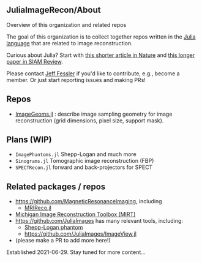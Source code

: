 ## JuliaImageRecon/About
Overview of this organization and related repos

The goal of this organization is to collect together repos written in the
[Julia language](https://julialang.org/)
that are related to image reconstruction.

Curious about Julia?
Start with
[this shorter article in Nature](http://doi.org/10.1038/d41586-019-02310-3)
and
[this longer paper in SIAM Review](http://doi.org/10.1137/141000671).

Please contact
[Jeff Fessler](https://web.eecs.umich.edu/~fessler)
if you'd like to contribute,
e.g., become a member.
Or just start reporting issues and making PRs!

## Repos

* [ImageGeoms.jl](https://github.com/JuliaImageRecon/ImageGeoms.jl) :
  describe image sampling geometry for image reconstruction
  (grid dimensions, pixel size, support mask).

## Plans (WIP)

* `ImagePhantoms.jl` Shepp-Logan and much more
* `Sinograms.jl` Tomographic image reconstruction (FBP)
* `SPECTRecon.jl` forward and back-projectors for SPECT

## Related packages / repos

* https://github.com/MagneticResonanceImaging, including
  * [MRIReco.jl](https://github.com/MagneticResonanceImaging/MRIReco.jl)
* [Michigan Image Reconstruction Toolbox (MIRT)](https://github.com/JeffFessler/MIRT.jl)
* https://github.com/JuliaImages has many relevant tools, including:
  * [Shepp-Logan phantom](https://juliaimages.org/stable/function_reference/#Images.shepp_logan)
  * https://github.com/JuliaImages/ImageView.jl
* (please make a PR to add more here!)

Established 2021-06-29.  Stay tuned for more content...
